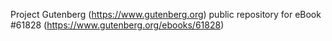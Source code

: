 Project Gutenberg (https://www.gutenberg.org) public repository for eBook #61828 (https://www.gutenberg.org/ebooks/61828)
